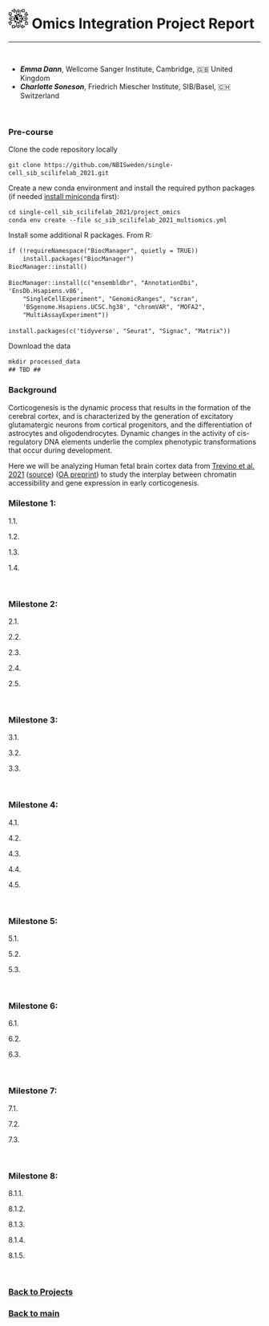 
# <img border="0" src="../logos/omics_integration.png" width="40" height="40"> Omics Integration Project Report
***

<br/>

- __*Emma Dann*__, Wellcome Sanger Institute, Cambridge, 🇬🇧 United Kingdom
- __*Charlotte Soneson*__, Friedrich Miescher Institute, SIB/Basel, 🇨🇭 Switzerland

<br/>

### Pre-course

Clone the code repository locally
```
git clone https://github.com/NBISweden/single-cell_sib_scilifelab_2021.git
```

Create a new conda environment and install the required python packages (if needed [install miniconda](https://conda.io/projects/conda/en/latest/user-guide/install/index.html) first):
```
cd single-cell_sib_scilifelab_2021/project_omics
conda env create --file sc_sib_scilifelab_2021_multiomics.yml
```

Install some additional R packages. From R:
```
if (!requireNamespace("BiocManager", quietly = TRUE))
    install.packages("BiocManager")
BiocManager::install()

BiocManager::install(c("ensembldbr", "AnnotationDbi", 'EnsDb.Hsapiens.v86', 
    "SingleCellExperiment", "GenomicRanges", "scran", 
    'BSgenome.Hsapiens.UCSC.hg38', "chromVAR", "MOFA2", 
    "MultiAssayExperiment"))

install.packages(c('tidyverse', "Seurat", "Signac", "Matrix"))
```

Download the data
```
mkdir processed_data
## TBD ##
```

### Background 

Corticogenesis is the dynamic process that results in the formation of the cerebral cortex, and is characterized by the generation of excitatory glutamatergic neurons from cortical progenitors, and the differentiation of astrocytes and oligodendrocytes. Dynamic changes in the activity of cis-regulatory DNA elements underlie the complex phenotypic transformations that occur during development. 

Here we will be analyzing Human fetal brain cortex data from [Trevino et al. 2021](https://www.sciencedirect.com/science/article/abs/pii/S0092867421009429) ([source](https://github.com/GreenleafLab/brainchromatin)) ([OA preprint](https://www.biorxiv.org/content/10.1101/2020.12.29.424636v2.full)) to study the interplay between chromatin accessibility and gene expression in early corticogenesis. 


### Milestone 1:

1.1.

1.2.

1.3.

1.4.

<br/>

### Milestone 2:

2.1.

2.2.

2.3.

2.4.

2.5.

<br/>

### Milestone 3:

3.1.

3.2.

3.3.

<br/>

### Milestone 4:

4.1.

4.2.

4.3.

4.4.

4.5.

<br/>

### Milestone 5:

5.1.

5.2.

5.3.

<br/>

### Milestone 6:

6.1.

6.2.

6.3.

<br/>

### Milestone 7:

7.1.

7.2.

7.3.

<br/>

### Milestone 8:

8.1.1.

8.1.2.

8.1.3.

8.1.4.

8.1.5.

<br/>

### [Back to Projects](/single-cell_sib_scilifelab_2021/projects)

### [Back to main](/single-cell_sib_scilifelab_2021/README)
